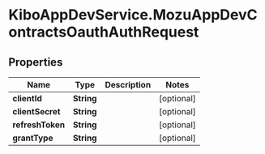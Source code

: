 # KiboAppDevService.MozuAppDevContractsOauthAuthRequest

## Properties

Name | Type | Description | Notes
------------ | ------------- | ------------- | -------------
**clientId** | **String** |  | [optional] 
**clientSecret** | **String** |  | [optional] 
**refreshToken** | **String** |  | [optional] 
**grantType** | **String** |  | [optional] 


